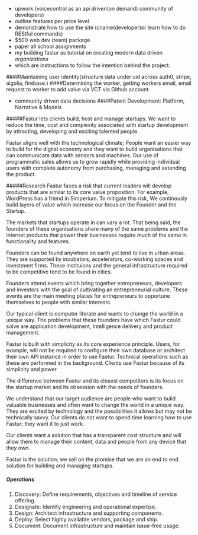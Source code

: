 - upwork (voicecontrol as an api driven(on demand) community of developers)
- outline features per price level
- demonstrate how to use the site (cname(developer)or learn how to do REStful commands)
- $500 web dev (team) package. 
- paper all school assignments 
- my building fastur as tutorial on creating modern data driven *organizations* 
- which are instructions to follow the intention behind the project.
 
####Maintaining user identity(structure data under uid across auth0, stripe, algolia, firebase.) 
####Determining the worker, getting workers email, email request to worker to add value via VCT via Github account. 
- community driven data decisions
####Patent Development: Platform, Narrative & Models


#####Fastur lets clients build, host and manage startups. 
We want to reduce the time, cost and complexity associated with startup development by attracting, developing and exciting talented people. 

Fastur aligns well with the technological climate; People want an easier way to build for the digital economy and they want to build organisations that can communicate data with sensors and machines. Our use of programmatic sales allows us to grow rapidly while providing individual users with complete autonomy from purchasing, managing and extending the product.

#####Research
Fastur faces a risk that current leaders will develop products that are similar to its core value proposition.  For example, WordPress has a friend in Simperium. To mitigate this risk, We continously build layers of value which increase our focus on the Founder and the Startup.

The markets that startups operate in can vary a lot. That being said, the founders of these organisations share many of the same problems and the internet products that power their businesses require much of the same in functionality and features.

Founders can be found anywhere on earth yet tend to live in urban areas. They are supported by incubators, accelerators, co-working spaces and investment firms. These instituions and the general infrastructure required to be competitive tend to be found in cities.

Founders attend events which bring together entrepreneurs, developers and investors with the goal of cultivating an entrepreneurial culture. These events are the main meeting places for entrepreneurs to opportune themselves to people with similar interests.

Our typical client is computer literate and wants to change the world in a unique way. The problems that these founders have which Fastur could solve are application development, Intelligence delivery and product management.

Fastur is built with simplicity as its core experience principle. Users, for example, will not be required to configure their own database or architect their own API instance in order to use Fastur. Technical operations such as these are performed in the background. Clients use Fastur because of its simplicity and power. 

The difference between Fastur and its closest competitors is its focus on the startup market and its obsession with the needs of founders.

We understand that our target audience are people who want to build valuable businesses and often want to change the world in a unique way. They are excited by technology and the possibilities it allows but may not be technically savvy. Our clients do not want to spend time learning how to use Fastur; they want it to just work.

Our clients want a solution that has a transparent cost structure and will allow them to manage their content, data and people from any device that they own.

Fastur is the solution; we sell on the promise that we are an end to end solution for building and managing startups.

##### Operations 
1.	Discovery:	Define requirements, objectives and timeline of service offering.
2.	Designate: 	Identify engineering and operational expertise.
3.	Design: Architect infrastructure and supporting components.
4.	Deploy: Select highly available vendors, package and ship.
5.	Document: Document infrastructure and maintain issue-free usage.
